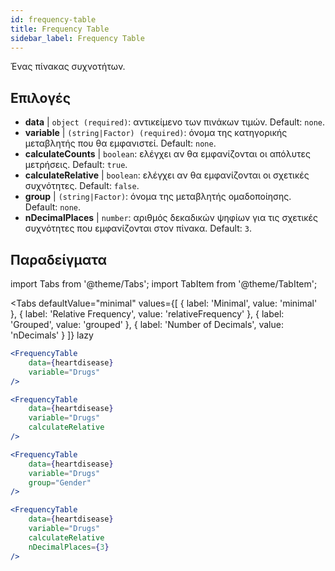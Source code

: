 ```yaml
---
id: frequency-table
title: Frequency Table
sidebar_label: Frequency Table
---
```


Ένας πίνακας συχνοτήτων.

## Επιλογές

* __data__ | `object (required)`: αντικείμενο των πινάκων τιμών. Default: `none`.
* __variable__ | `(string|Factor) (required)`: όνομα της κατηγορικής μεταβλητής που θα εμφανιστεί. Default: `none`.
* __calculateCounts__ | `boolean`: ελέγχει αν θα εμφανίζονται οι απόλυτες μετρήσεις. Default: `true`.
* __calculateRelative__ | `boolean`: ελέγχει αν θα εμφανίζονται οι σχετικές συχνότητες. Default: `false`.
* __group__ | `(string|Factor)`: όνομα της μεταβλητής ομαδοποίησης. Default: `none`.
* __nDecimalPlaces__ | `number`: αριθμός δεκαδικών ψηφίων για τις σχετικές συχνότητες που εμφανίζονται στον πίνακα. Default: `3`.


## Παραδείγματα

import Tabs from '@theme/Tabs';
import TabItem from '@theme/TabItem';

<Tabs
    defaultValue="minimal"
    values={[
        { label: 'Minimal', value: 'minimal' },
        { label: 'Relative Frequency', value: 'relativeFrequency' },
        { label: 'Grouped', value: 'grouped' },
        { label: 'Number of Decimals', value: 'nDecimals' }
    ]}
    lazy
>

<TabItem value="minimal">

```jsx live
<FrequencyTable
    data={heartdisease} 
    variable="Drugs"
/>
```
</TabItem>

<TabItem value="relativeFrequency">

```jsx live
<FrequencyTable
    data={heartdisease} 
    variable="Drugs"
    calculateRelative
/>
```

</TabItem>

<TabItem value="grouped">

```jsx live
<FrequencyTable
    data={heartdisease} 
    variable="Drugs"
    group="Gender"
/>
```

</TabItem>

<TabItem value="nDecimals">

```jsx live
<FrequencyTable
    data={heartdisease} 
    variable="Drugs"
    calculateRelative 
    nDecimalPlaces={3}
/>
```

</TabItem>

</Tabs>
